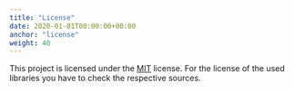 ```yaml
---
title: "License"
date: 2020-01-01T00:00:00+00:00
anchor: "license"
weight: 40
---
```


This project is licensed under the [MIT][license] license. For the license of
the used libraries you have to check the respective sources.

[license]: https://github.com/crafthippie/grimson/blob/master/LICENSE
